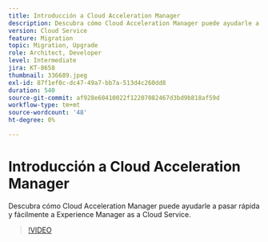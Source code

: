 ```yaml
---
title: Introducción a Cloud Acceleration Manager
description: Descubra cómo Cloud Acceleration Manager puede ayudarle a pasar rápida y fácilmente a Experience Manager as a Cloud Service.
version: Cloud Service
feature: Migration
topic: Migration, Upgrade
role: Architect, Developer
level: Intermediate
jira: KT-8658
thumbnail: 336689.jpeg
exl-id: 87f1ef0c-dc47-49a7-bb7a-513d4c260dd8
duration: 540
source-git-commit: af928e60410022f12207082467d3bd9b818af59d
workflow-type: tm+mt
source-wordcount: '48'
ht-degree: 0%

---
```


# Introducción a Cloud Acceleration Manager

Descubra cómo Cloud Acceleration Manager puede ayudarle a pasar rápida y fácilmente a Experience Manager as a Cloud Service.

>[!VIDEO](https://video.tv.adobe.com/v/336689?quality=12&learn=on)
